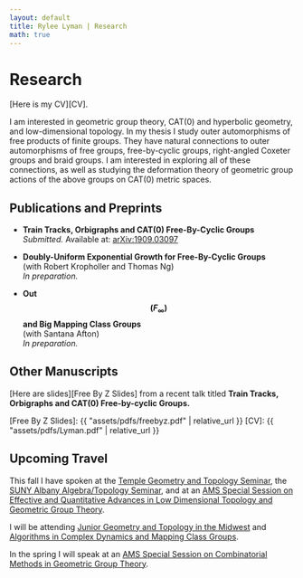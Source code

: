 ```yaml
--- 
layout: default
title: Rylee Lyman | Research
math: true
---
```

# Research 

[Here is my CV][CV].

I am interested in geometric group theory,
CAT(0) and hyperbolic geometry, and low-dimensional topology.
In my thesis I study outer automorphisms of free products of finite groups.
They have natural connections to outer automorphisms of free groups,
free-by-cyclic groups, right-angled Coxeter groups and braid groups.
I am interested in exploring all of these connections, as well as
studying the deformation theory of geometric group actions of the above groups
on CAT(0) metric spaces.

## Publications and Preprints

- **Train Tracks, Orbigraphs and CAT(0) Free-By-Cyclic Groups**  
*Submitted.* Available at: [arXiv:1909.03097][traintracksorbigraphs]

- **Doubly-Uniform Exponential Growth for Free-By-Cyclic Groups**  
(with Robert Kropholler and Thomas Ng)  
*In preparation.*

- **Out$$(F_\infty)$$ and Big Mapping Class Groups**  
(with Santana Afton)  
*In preparation.*

## Other Manuscripts

[Here are slides][Free By Z Slides] from a recent talk titled
**Train Tracks, Orbigraphs and CAT(0) Free-by-cyclic Groups.**

[Free By Z Slides]: {{ "assets/pdfs/freebyz.pdf" | relative_url }}
[CV]: {{ "assets/pdfs/Lyman.pdf" | relative_url }}

## Upcoming Travel

This fall I have spoken at the [Temple Geometry and Topology Seminar][Temple],
the [SUNY Albany Algebra/Topology Seminar][Albany],
and at an [AMS Special Session on Effective and Quantitative Advances in
Low Dimensional Topology and Geometric Group Theory][AMS].

I will be attending [Junior Geometry and Topology in the Midwest][Madison]
and [Algorithms in Complex Dynamics and Mapping Class Groups][ICERM].

In the spring I will speak at an [AMS Special Session on Combinatorial Methods
in Geometric Group Theory][AMS2].

[Temple]: https://math.temple.edu/events/seminars/geometry
[AMS]: http://www.ams.org/meetings/sectional/2263_program_ss3.html
[AMS2]: http://www.ams.org/meetings/sectional/2273_program_ss26.html#title
[Albany]: https://www.albany.edu/~mv312143/seminar/
[Madison]: http://www.math.wisc.edu/~dymarz/jgt2019/
[ICERM]: https://icerm.brown.edu/events/ht19-3-acdm/
[traintracksorbigraphs]: https://arxiv.org/abs/1909.03097
